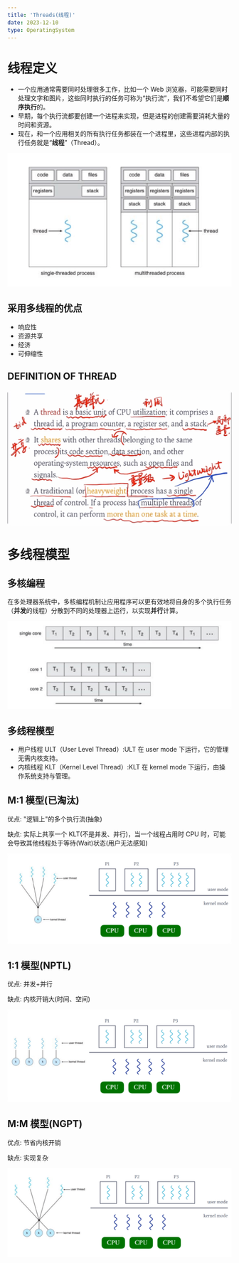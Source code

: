 ```yaml
---
title: 'Threads(线程)'
date: 2023-12-10
type: OperatingSystem
---
```


# 线程定义

- 一个应用通常需要同时处理很多工作，比如一个 Web 浏览器，可能需要同时处理文字和图片，这些同时执行的任务可称为“执行流”，我们不希望它们是**顺序执行**的。
- 早期，每个执行流都要创建一个进程来实现，但是进程的创建需要消耗大量的时间和资源。
- 现在，和一个应用相关的所有执行任务都装在一个进程里，这些进程内部的执行任务就是“**线程**”（Thread）。

![线程定义](/public/images/os/05/thread.png)

## 采用多线程的优点

- 响应性
- 资源共享
- 经济
- 可伸缩性

## DEFINITION OF THREAD

![线程定义](/public/images/os/05/definition-of-thread.png)

# 多线程模型

## 多核编程

在多处理器系统中，多核编程机制让应用程序可以更有效地将自身的多个执行任务（**并发**的线程）分散到不同的处理器上运行，以实现**并行**计算。

![多核编程](/public/images/os/05/multicore-programming.png)

## 多线程模型

- 用户线程 ULT（User Level Thread）:ULT 在 user mode 下运行，它的管理无需内核支持。
- 内核线程 KLT（Kernel Level Thread）:KLT 在 kernel mode 下运行，由操作系统支持与管理。

## M:1 模型(已淘汰)

优点: "逻辑上"的多个执行流(抽象)

缺点: 实际上共享一个 KLT(不是并发、并行)，当一个线程占用时 CPU 时，可能会导致其他线程处于等待(Wait)状态(用户无法感知)

![M:1](/public/images/os/05/m-1-model.png)

## 1:1 模型(NPTL)

优点: 并发+并行

缺点: 内核开销大(时间、空间)

![1:1](/public/images/os/05/1-1-model.png)

## M:M 模型(NGPT)

优点: 节省内核开销

缺点: 实现复杂

![M:M](/public/images/os/05/m-m-model.png)
